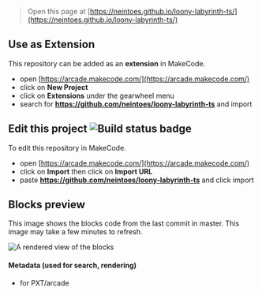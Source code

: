  


> Open this page at [https://neintoes.github.io/loony-labyrinth-ts/](https://neintoes.github.io/loony-labyrinth-ts/)

## Use as Extension

This repository can be added as an **extension** in MakeCode.

* open [https://arcade.makecode.com/](https://arcade.makecode.com/)
* click on **New Project**
* click on **Extensions** under the gearwheel menu
* search for **https://github.com/neintoes/loony-labyrinth-ts** and import

## Edit this project ![Build status badge](https://github.com/neintoes/loony-labyrinth-ts/workflows/MakeCode/badge.svg)

To edit this repository in MakeCode.

* open [https://arcade.makecode.com/](https://arcade.makecode.com/)
* click on **Import** then click on **Import URL**
* paste **https://github.com/neintoes/loony-labyrinth-ts** and click import

## Blocks preview

This image shows the blocks code from the last commit in master.
This image may take a few minutes to refresh.

![A rendered view of the blocks](https://github.com/neintoes/loony-labyrinth-ts/raw/master/.github/makecode/blocks.png)

#### Metadata (used for search, rendering)

* for PXT/arcade
<script src="https://makecode.com/gh-pages-embed.js"></script><script>makeCodeRender("{{ site.makecode.home_url }}", "{{ site.github.owner_name }}/{{ site.github.repository_name }}");</script>
